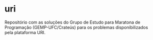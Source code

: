 # uri
Repositório com as soluções do Grupo de Estudo para Maratona de Programação (GEMP-UFC/Crateús) para os problemas disponibilizados pela plataforma URI.
